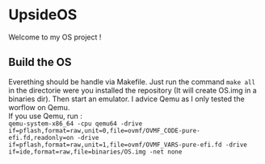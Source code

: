 # UpsideOS

Welcome to my OS project !
## Build the OS
Everething should be handle via Makefile. Just run the command `make all` in the directorie were you installed the repository (It will create OS.img in a binaries dir). Then start an emulator. I advice Qemu as I only tested the worflow on Qemu. <br/>
If you use Qemu, run : <br/>
```qemu-system-x86_64 -cpu qemu64 -drive if=pflash,format=raw,unit=0,file=ovmf/OVMF_CODE-pure-efi.fd,readonly=on -drive if=pflash,format=raw,unit=1,file=ovmf/OVMF_VARS-pure-efi.fd -drive if=ide,format=raw,file=binaries/OS.img -net none```
